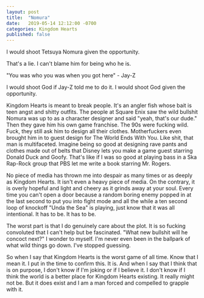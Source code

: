 ```yaml
---
layout: post
title:  "Nomura"
date:   2019-05-14 12:12:00 -0700
categories: Kingdom Hearts
published: false
---
```


I would shoot Tetsuya Nomura given the opportunity.
 
That's a lie. I can't blame him for being who he is.
 
"You was who you was when you got here" - Jay-Z
 
I would shoot God if Jay-Z told me to do it. I would shoot God given the opportunity.
 
Kingdom Hearts is meant to break people. It's an angler fish whose bait is teen angst and shitty outfits. The people at Square Enix saw the wild bullshit Nomura was up to as a character designer and said "yeah, that's our dude." Then they gave him his own game franchise. The 90s were fucking wild. Fuck, they still ask him to design all their clothes. Motherfuckers even brought him in to guest design for The World Ends With You. Like shit, that man is multifaceted. Imagine being so good at designing rave pants and clothes made out of belts that Disney lets you make a game guest starring Donald Duck and Goofy. That's like if I was so good at playing bass in a Ska Rap-Rock group that PBS let me write a book starring Mr. Rogers.
 
No piece of media has thrown me into despair as many times or as deeply as Kingdom Hearts. It isn't even a heavy piece of media. On the contrary, it is overly hopeful and light and cheery as it grinds away at your soul. Every time you can't open a door because a random boring enemy popped in at the last second to put you into fight mode and all the while a ten second loop of knockoff "Unda the Sea" is playing, just know that it was all intentional. It has to be. It has to be.
 
The worst part is that I do genuinely care about the plot. It is so fucking convoluted that I can't help but be fascinated. "What new bullshit will he concoct next?" I wonder to myself. I'm never even been in the ballpark of what wild things go down. I've stopped guessing.
 
So when I say that Kingdom Hearts is the worst game of all time. Know that I mean it. I put in the time to confirm this. It is. And when I say that I think that is on purpose, I don't know if I'm joking or if I believe it. I don't know if I think the world is a better place for Kingdom Hearts existing. It really might not be. But it does exist and I am a man forced and compelled to grapple with it.